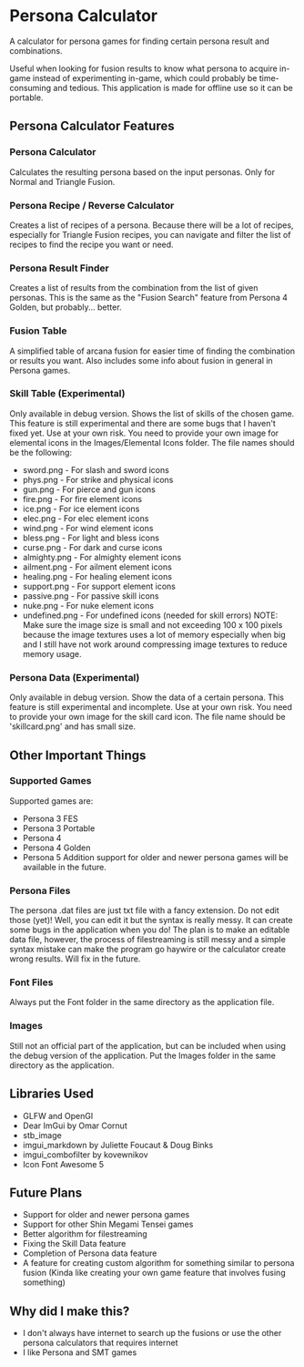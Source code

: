# Persona Calculator

A calculator for persona games for finding certain persona result and combinations.

Useful when looking for fusion results to know what persona to acquire in-game instead of experimenting in-game, which could probably be time-consuming and tedious. This application is made for offline use so it can be portable.

## Persona Calculator Features

### Persona Calculator
Calculates the resulting persona based on the input personas.
Only for Normal and Triangle Fusion.

### Persona Recipe / Reverse Calculator
Creates a list of recipes of a persona.
Because there will be a lot of recipes, especially for Triangle Fusion recipes, you can navigate and filter the list of recipes to find the recipe you want or need.

### Persona Result Finder
Creates a list of results from the combination from the list of given personas. This is the same as the "Fusion Search" feature from Persona 4 Golden, but probably... better.

### Fusion Table
A simplified table of arcana fusion for easier time of finding the combination or results you want.
Also includes some info about fusion in general in Persona games.

### Skill Table (Experimental)
Only available in debug version.
Shows the list of skills of the chosen game.
This feature is still experimental and there are some bugs that I haven't fixed yet. Use at your own risk.
You need to provide your own image for elemental icons in the Images/Elemental Icons folder.
The file names should be the following:
  * sword.png - For slash and sword icons
  * phys.png - For strike and physical icons
  * gun.png - For pierce and gun icons
  * fire.png - For fire element icons
  * ice.png - For ice element icons
  * elec.png - For elec element icons
  * wind.png - For wind element icons
  * bless.png - For light and bless icons
  * curse.png - For dark and curse icons
  * almighty.png - For almighty element icons
  * ailment.png - For ailment element icons
  * healing.png - For healing element icons
  * support.png - For support element icons
  * passive.png - For passive skill icons
  * nuke.png - For nuke element icons
  * undefined.png - For undefined icons (needed for skill errors)
NOTE: Make sure the image size is small and not exceeding 100 x 100 pixels because the image textures uses a lot of memory especially when big and I still have not work around compressing image textures to reduce memory usage.

### Persona Data (Experimental)
Only available in debug version.
Show the data of a certain persona.
This feature is still experimental and incomplete. Use at your own risk.
You need to provide your own image for the skill card icon. The file name should be 'skillcard.png' and has small size.

## Other Important Things

### Supported Games
Supported games are:
  * Persona 3 FES
  * Persona 3 Portable
  * Persona 4
  * Persona 4 Golden
  * Persona 5
Addition support for older and newer persona games will be available in the future.

### Persona Files
The persona .dat files are just txt file with a fancy extension. Do not edit those (yet)! Well, you can edit it but the syntax is really messy. It can create some bugs in the application when you do! The plan is to make an editable data file, however, the process of filestreaming is still messy and a simple syntax mistake can make the program go haywire or the calculator create wrong results. Will fix in the future.

### Font Files
Always put the Font folder in the same directory as the application file.

### Images
Still not an official part of the application, but can be included when using the debug version of the application. Put the Images folder in the same directory as the application.

## Libraries Used
  * GLFW and OpenGl
  * Dear ImGui by Omar Cornut
  * stb_image
  * imgui_markdown by Juliette Foucaut & Doug Binks
  * imgui_combofilter by kovewnikov
  * Icon Font Awesome 5
  
## Future Plans
  * Support for older and newer persona games
  * Support for other Shin Megami Tensei games
  * Better algorithm for filestreaming
  * Fixing the Skill Data feature
  * Completion of Persona data feature
  * A feature for creating custom algorithm for something similar to persona fusion (Kinda like creating your own game feature that involves fusing something)
  
## Why did I make this?
  * I don't always have internet to search up the fusions or use the other persona calculators that requires internet
  * I like Persona and SMT games
